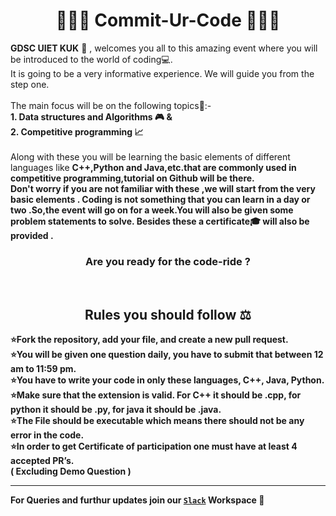 <h1 align="Center"> 👩🏻‍💻 Commit-Ur-Code 👨🏻‍💻</h1>
<p align="Left">
  <Strong>GDSC UIET KUK</Strong> 📍 , welcomes you all to this amazing event where you will be introduced to the world of coding💻.<br>
It is going to be a very informative experience. We will guide you from the step one.<br><br>
The main focus will be on the following topics📝:-<br>
<strong>
1. Data structures and Algorithms 🎮  &<br>
2. Competitive programming 📈<br>
</strong>
<br>
Along with these you will be learning the basic elements of different languages like <strong>C++,Python and Java<strong>,etc.that are commonly used in competitive programming,tutorial on Github will be there.<br>
Don't worry if you are not familiar with these ,we will start from the very basic elements .
Coding is not something that you can learn in a day or two .So,the event will go on for a week.You will also be given some problem statements to solve.
Besides these a certificate🎓 will also be provided .
<h3 align="Center">Are you ready for the code-ride ?</h3>
</p>
 <br>
<h2 align="Center"> Rules you should follow ⚖️ </h2>

⭐Fork the repository, add your file, and create a new pull request.<br>
⭐You will be given one question daily, you have to submit that between 12 am to 11:59 pm.<br>
⭐You have to write your code in only these languages, C++, Java, Python.<br>
⭐Make sure that the extension is valid. For C++ it should be .cpp, for python it should  be .py, for java it should be .java.<br>
⭐The File should be executable which means there should not be any error in the code.<br>
⭐In order to get Certificate of participation one must have at least 4 accepted PR’s.<br>
( Excluding Demo Question )
<br>
<hr>

For Queries and furthur updates join our  [`Slack`](https://join.slack.com/t/dscuietkuk/shared_invite/zt-p8wy3a5y-dMvK_owfM790S2meacI9bQ) Workspace 🔗 
